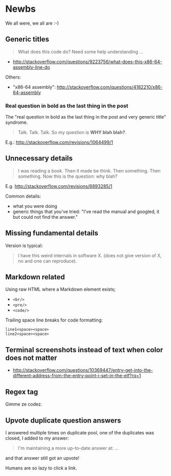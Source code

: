 # Newbs

We all were, we all are :-)

## Generic titles

> What does this code do?
> Need some help understanding ...

- http://stackoverflow.com/questions/9223756/what-does-this-x86-64-assembly-line-do

Others:

- "x86-64 assembly": http://stackoverflow.com/questions/4182210/x86-64-assembly

### Real question in bold as the last thing in the post

The "real question in bold as the last thing in the post and very generic title" syndrome.

> Talk. Talk. Talk. So my question is **WHY blah blah?**.

E.g.: http://stackoverflow.com/revisions/1064499/1

## Unnecessary details

> I was reading a book. Then it made be think. Then something. Then something. Now this is the question: why blah?

E.g. <http://stackoverflow.com/revisions/6893285/1>

Common details:

- what you were doing
- generic things that you've tried: "I've read the manual and googled, it but could not find the answer."

## Missing fundamental details

Version is typical:

> I have this weird internals in software X. (does not give version of X, no and one can reproduce).

## Markdown related

Using raw HTML where a Markdown element exists;

- `<br/>`
- `<pre/>`
- `<code/>`

Trailing space line breaks for code formatting:

    line1<space><space>
    line2<space><space>

## Terminal screenshots instead of text when color does not matter

- <http://stackoverflow.com/questions/10369447/entry-get-into-the-different-address-from-the-entry-point-i-set-in-the-elf?rq=1>

## Regex tag

Gimme ze codez.

## Upvote duplicate question answers

I answered multiple times on duplicate pool, one of the duplicates was closed, I added to my answer:

> I'm maintaining a more up-to-date answer at: ...

and that answer still got an upvote!

Humans are so lazy to click a link.
